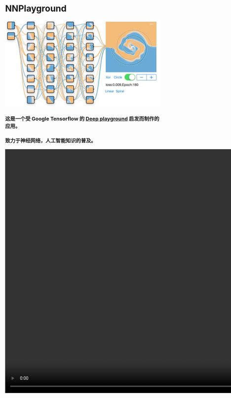 # NNPlayground

![](https://raw.githubusercontent.com/ypwhs/resources/master/WeChat_1461947584.jpeg)

### 这是一个受 Google Tensorflow 的 [Deep playground](https://github.com/tensorflow/playground) 启发而制作的应用。

### 致力于神经网络，人工智能知识的普及。

<video controls="controls" width="1332" height="792" name="Video Name" src="https://github.com/ypwhs/resources/raw/master/1.mov"></video>

